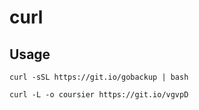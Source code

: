 # curl

## Usage

    curl -sSL https://git.io/gobackup | bash

    curl -L -o coursier https://git.io/vgvpD
